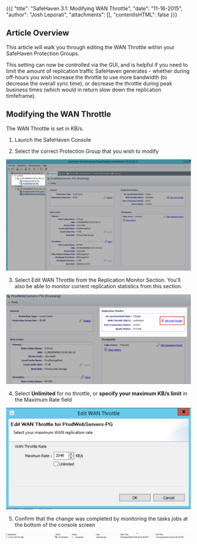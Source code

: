 {{{
  "title": "SafeHaven 3.1: Modifying WAN Throttle",
  "date": "11-16-2015",
  "author": "Josh Leporati",
  "attachments": [],
  "contentIsHTML": false
}}}

## Article Overview
This article will walk you through editing the WAN Throttle within your SafeHaven Protection Groups.  

This setting can now be controlled via the GUI, and is helpful if you need to limit the amount of replication traffic SafeHaven generates - whether during off-hours you wish increase the throttle to use more bandwidth (to decrease the overall sync time), or decrease the throttle during peak business times (which would in return slow down the replication timfeframe).

## Modifying the WAN Throttle

The WAN Throttle is set in KB/s.

1. Launch the SafeHaven Console

2. Select the correct Protection Group that you wish to modify

  ![Protection Group](../images/SAHA31-WANThrottle-1.png)

3. Select Edit WAN Throttle from the Replication Monitor Section.  You'll also be able to monitor current replication statistics from this section.

  ![Edit WAN](../images/SAHA31-WANThrottle-2.png)

4. Select **Unlimited** for no throttle, or **specify your maximum KB/s limit** in the Maximum Rate field

  ![Edit Throttle](../images/SAHA31-WANThrottle-3.png)

5. Confirm that the change was completed by monitoring the tasks jobs at the bottom of the console screen

  ![Confirm Change](../images/SAHA31-WANThrottle-4.png)
